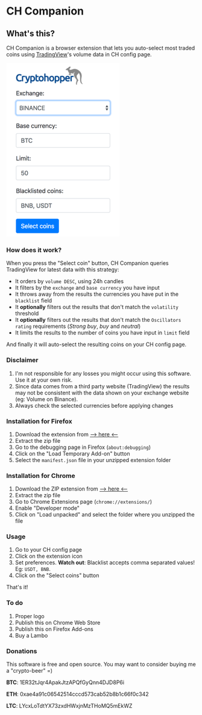 # CH Companion

## What's this?
CH Companion is a browser extension that lets you auto-select most traded coins using [TradingView](https://www.tradingview.com)'s volume data in CH config page.

![image](screenshot.png?raw=true)

### How does it work?
When you press the "Select coin" button, CH Companion queries TradingView for latest data with this strategy:
  * It orders by `volume DESC`, using 24h candles
  * It filters by the `exchange` and `base currency` you have input
  * It throws away from the results the currencies you have put in the `blacklist` field
  * It **optionally** filters out the results that don't match the `volatility` threshold
  * It **optionally** filters out the results that don't match the `Oscillators rating` requirements (*Strong buy*, *buy* and *neutral*)
  * It limits the results to the number of coins you have input in `limit` field
  
And finally it will auto-select the resulting coins on your CH config page.

### Disclaimer
1. I'm not responsible for any losses you might occur using this software. Use it at your own risk.
1. Since data comes from a third party website (TradingView) the results may not be consistent with the data shown on your exchange website (eg: Volume on Binance).
1. Always check the selected currencies before applying changes

### Installation for Firefox
1. Download the extension from [--> here <--](https://github.com/matteoantoci/ch-companion/raw/master/dist/ch-companion.zip)
1. Extract the zip file
1. Go to the debugging page in Firefox (`about:debugging`)
1. Click on the "Load Temporary Add-on" button
1. Select the `manifest.json` file in your unzipped extension folder

### Installation for Chrome
1. Download the ZIP extension from [--> here <--](https://github.com/matteoantoci/ch-companion/raw/master/dist/ch-companion.zip)
1. Extract the zip file
1. Go to Chrome Extensions page (`chrome://extensions/`)
1. Enable "Developer mode"
1. Click on "Load unpacked" and select the folder where you unzipped the file

### Usage
1. Go to your CH config page
1. Click on the extension icon
1. Set preferences. **Watch out**: Blacklist accepts comma separated values! Eg: `USDT, BNB`.
1. Click on the "Select coins" button

That's it!

### To do
1. Proper logo
1. Publish this on Chrome Web Store
1. Publish this on Firefox Add-ons
1. Buy a Lambo

### Donations
This software is free and open source. You may want to consider buying me a "crypto-beer" =)

**BTC**: 1ER32tJqr4ApakJtzAPQfGyQnn4DJD8P6i

**ETH**: 0xae4a91c06542514cccd573cab52b8b1c66f0c342

**LTC**: LYcxLoTdtYX73zxdHWxjnMzTHoMQ5mEkWZ
